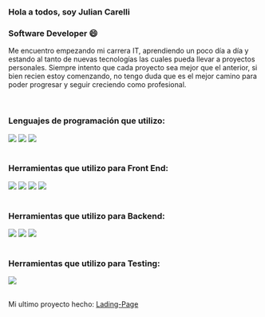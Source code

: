 ### Hola a todos, soy Julian Carelli
### Software Developer 😄

<p>Me encuentro empezando mi carrera IT, aprendiendo un poco día a día y estando al tanto de nuevas tecnologías las cuales pueda llevar a proyectos personales. Siempre intento que cada proyecto sea mejor que el anterior, si bien recien estoy comenzando, no tengo duda que es el mejor camino para poder progresar y seguir creciendo como profesional.</p>

</br>

### Lenguajes de programación que utilizo:
<div>
  <img src="https://icon-icons.com/icons2/2108/PNG/32/javascript_icon_130900.png">
  <img src="https://cdn.icon-icons.com/icons2/2415/PNG/32/typescript_original_logo_icon_146317.png">
  <img src="https://cdn.icon-icons.com/icons2/2107/PNG/32/file_type_php_icon_130266.png">
</div>
</br>

### Herramientas que utilizo para Front End:
  <div>
    <img src="https://icon-icons.com/icons2/2415/PNG/32/react_original_logo_icon_146374.png">
    <img src="https://icon-icons.com/icons2/2415/PNG/32/bootstrap_plain_logo_icon_146619.png">
    <img src="https://icon-icons.com/icons2/2107/PNG/32/file_type_sass_icon_130182.png">
    <img src="https://icon-icons.com/icons2/2415/PNG/32/redux_original_logo_icon_146365.png">
  </div>

</br>

### Herramientas que utilizo para Backend:
  <div>
    <img src="https://cdn.icon-icons.com/icons2/2415/PNG/32/mysql_original_wordmark_logo_icon_146417.png">
    <img src="https://cdn.icon-icons.com/icons2/627/PNG/32/sql-file-rounded-rectangular-outlined-interface-symbol_icon-icons.com_57503.png">
    <img src="https://cdn.icon-icons.com/icons2/2415/PNG/32/express_original_wordmark_logo_icon_146528.png">
  </div>

</br>

### Herramientas que utilizo para Testing:
  <div>
    <img src="https://icon-icons.com/icons2/2107/PNG/32/file_type_jest_snapshot_icon_130513.png">
  </div>

</br>

Mi ultimo proyecto hecho: <a target="_blank" href="https://julian-carelli.github.io/Landing-Page/">Lading-Page</a>

